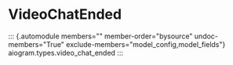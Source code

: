 # VideoChatEnded

::: {.automodule members="" member-order="bysource" undoc-members="True" exclude-members="model_config,model_fields"}
aiogram.types.video_chat_ended
:::
